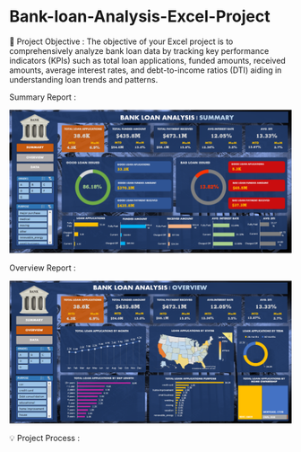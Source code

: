 # Bank-loan-Analysis-Excel-Project
🎯 Project Objective : The objective of your Excel project is to comprehensively analyze bank loan data by tracking key performance indicators (KPIs) such as  total loan applications, funded amounts, received amounts, average interest rates, and debt-to-income ratios (DTI) aiding in understanding loan trends and patterns.

Summary Report :

![See Reports](Summary_Report.png)

Overview Report :

![See Report](Overview_Report.png)

💡 Project Process :
